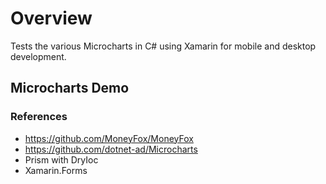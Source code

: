 # Overview
Tests the various Microcharts in C# using Xamarin for mobile and desktop development.

## Microcharts Demo


### References
* https://github.com/MoneyFox/MoneyFox
* https://github.com/dotnet-ad/Microcharts
* Prism with DryIoc
* Xamarin.Forms
